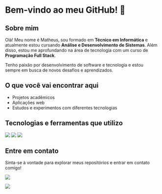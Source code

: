 # Bem-vindo ao meu GitHub! 👋  

## Sobre mim  
Olá! Meu nome é Matheus, sou formado em **Técnico em Informática** e atualmente estou cursando **Análise e Desenvolvimento de Sistemas**. Além disso, estou me aprofundando na área de tecnologia com um curso de **Programação Full Stack**.  

Tenho paixão por desenvolvimento de software e tecnologia e estou sempre em busca de novos desafios e aprendizados.  

## O que você vai encontrar aqui  
- Projetos acadêmicos  
- Aplicações web
- Estudos e experimentos com diferentes tecnologias

## Tecnologias e ferramentas que utilizo  
<img src="https://img.shields.io/badge/HTML-239120?style=for-the-badge&logo=html5&logoColor=white" /> <img src="https://img.shields.io/badge/CSS-239120?&style=for-the-badge&logo=css3&logoColor=white" /> <img src="https://img.shields.io/badge/JavaScript-F7DF1E?style=for-the-badge&logo=javascript&logoColor=black" />


## Entre em contato  
Sinta-se à vontade para explorar meus repositórios e entrar em contato comigo!  

<a href="https://www.linkedin.com/in/matheeusaraujo/"/><img src="https://img.shields.io/badge/LinkedIn-0077B5?style=for-the-badge&logo=linkedin&logoColor=white" />

<a href="https://www.instagram.com/_matheeusaraujo/"/><img src="https://img.shields.io/badge/Instagram-E4405F?style=for-the-badge&logo=instagram&logoColor=white" />



